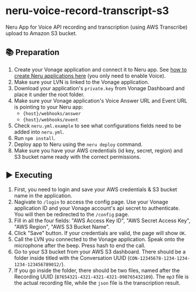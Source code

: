 # neru-voice-record-transcript-s3
Neru App for Voice API recording and transcription (using AWS Transcribe) upload to Amazon S3 bucket.

## 📚 Preparation
1. Create your Vonage application and connect it to Neru app. See [how to create Neru applications here](https://vonage-neru.herokuapp.com/neru/training#project-configuration) (you only need to enable Voice).
2. Make sure your LVN is linked to the Vonage application.
3. Download your application's `private.key` from Vonage Dashboard and place it under the root folder.
4. Make sure your Vonage application's Voice Answer URL and Event URL is pointing to your Neru app:
    - `{host}/webhooks/answer`
    - `{host}/webhooks/event`
5. Check `neru.yml.example` to see what configurations fields need to be added into `neru.yml`.
6. Run `npm install`.
7. Deploy app to Neru using the `neru deploy` command.
8. Make sure you have your AWS credentials (id key, secret, region) and S3 bucket name ready with the correct permissions.

## ▶️ Executing
1. First, you need to login and save your AWS credentials & S3 bucket name in the application.
2. Nagivate to `/login` to access the config page. Use your Vonage application ID and your Vonage account's api secret to authenticate. You will then be redirected to the `/config` page.
3. Fill in all the four fields: "AWS Access Key ID", "AWS Secret Access Key", "AWS Region", "AWS S3 Bucket Name".
4. Click "Save" button. If your credentials are valid, the page will show `OK`.
5. Call the LVN you connected to the Vonage application. Speak onto the microphone after the beep. Press hash to end the call.
6. Go to your S3 bucket from your AWS S3 dashboard. There should be a folder inside titled with the Conversation UUID (`CON-12345678-1234-1234-1234-123456789012/`).
7. If you go inside the folder, there should be two files, named after the Recording UUID (`87654321-4321-4321-4321-098765432109`). The `mp3` file is the actual recording file, while the `json` file is the transcription result.